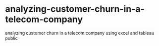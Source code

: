# analyzing-customer-churn-in-a-telecom-company
analyzing customer churn in a telecom company using excel and tableau public
